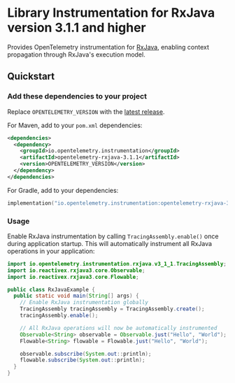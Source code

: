# Library Instrumentation for RxJava version 3.1.1 and higher

Provides OpenTelemetry instrumentation for [RxJava](https://github.com/ReactiveX/RxJava), enabling
context propagation through RxJava's execution model.

## Quickstart

### Add these dependencies to your project

Replace `OPENTELEMETRY_VERSION` with the [latest release](https://central.sonatype.com/artifact/io.opentelemetry.instrumentation/opentelemetry-rxjava-3.1.1).

For Maven, add to your `pom.xml` dependencies:

```xml
<dependencies>
  <dependency>
    <groupId>io.opentelemetry.instrumentation</groupId>
    <artifactId>opentelemetry-rxjava-3.1.1</artifactId>
    <version>OPENTELEMETRY_VERSION</version>
  </dependency>
</dependencies>
```

For Gradle, add to your dependencies:

```kotlin
implementation("io.opentelemetry.instrumentation:opentelemetry-rxjava-3.1.1:OPENTELEMETRY_VERSION")
```

### Usage

Enable RxJava instrumentation by calling `TracingAssembly.enable()` once during application startup.
This will automatically instrument all RxJava operations in your application:

```java
import io.opentelemetry.instrumentation.rxjava.v3_1_1.TracingAssembly;
import io.reactivex.rxjava3.core.Observable;
import io.reactivex.rxjava3.core.Flowable;

public class RxJavaExample {
  public static void main(String[] args) {
    // Enable RxJava instrumentation globally
    TracingAssembly tracingAssembly = TracingAssembly.create();
    tracingAssembly.enable();

    // All RxJava operations will now be automatically instrumented
    Observable<String> observable = Observable.just("Hello", "World");
    Flowable<String> flowable = Flowable.just("Hello", "World");

    observable.subscribe(System.out::println);
    flowable.subscribe(System.out::println);
  }
}
```
